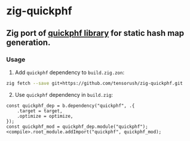 # zig-quickphf

## Zig port of [quickphf library](https://github.com/dtrifuno/quickphf) for static hash map generation.

### Usage

1. Add `quickphf` dependency to `build.zig.zon`:

```sh
zig fetch --save git+https://github.com/tensorush/zig-quickphf.git
```

2. Use `quickphf` dependency in `build.zig`:

```zig
const quickphf_dep = b.dependency("quickphf", .{
    .target = target,
    .optimize = optimize,
});
const quickphf_mod = quickphf_dep.module("quickphf");
<compile>.root_module.addImport("quickphf", quickphf_mod);
```
